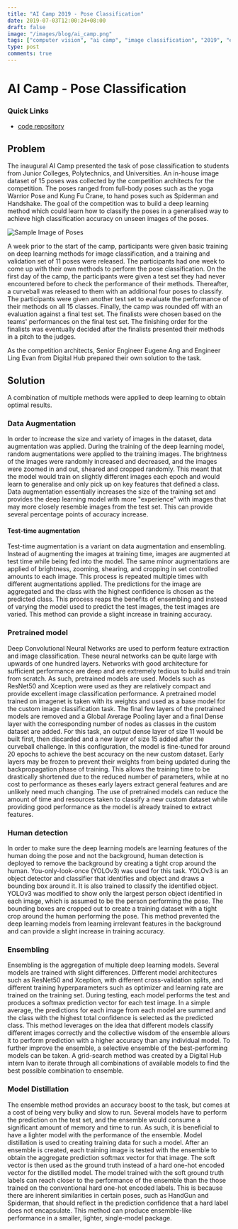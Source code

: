```yaml
---
title: "AI Camp 2019 - Pose Classification"
date: 2019-07-03T12:00:24+08:00
draft: false
image: "/images/blog/ai_camp.png"
tags: ["computer vision", "ai camp", "image classification", "2019", "eugene ang"]
type: post
comments: true
---
```


# AI Camp - Pose Classification 

### Quick Links
- [code repository](https://github.com/DinoHub/aicamp)


## Problem
The inaugural AI Camp presented the task of pose classification to students from Junior Colleges, Polytechnics, and Universities. An in-house image dataset of 15 poses was collected by the competition architects for the competition. The poses ranged from full-body poses such as the yoga Warrior Pose and Kung Fu Crane, to hand poses such as Spiderman and Handshake. The goal of the competition was to build a deep learning method which could learn how to classify the poses in a generalised way to achieve high classification accuracy on unseen images of the poses.

![Sample Image of Poses](/images/blog/sample.png 'Sample Pose Images of Korean Heart and Spiderman')

A week prior to the start of the camp, participants were given basic training on deep learning methods for image classification, and a training and validation set of 11 poses were released. The participants had one week to come up with their own methods to perform the pose classification. On the first day of the camp, the participants were given a test set they had never encountered before to check the performance of their methods. Thereafter, a curveball was released to them with an additional four poses to classify. The participants were given another test set to evaluate the performance of their methods on all 15 classes. Finally, the camp was rounded off with an evaluation against a final test set. The finalists were chosen based on the teams' performances on the final test set. The finishing order for the finalists was eventually decided after the finalists presented their methods in a pitch to the judges.

As the competition architects, Senior Engineer Eugene Ang and Engineer Ling Evan from Digital Hub prepared their own solution to the task.

## Solution 
A combination of multiple methods were applied to deep learning to obtain optimal results.

### Data Augmentation 
In order to increase the size and variety of images in the dataset, data augmentation was applied. During the training of the deep learning model, random augmentations were applied to the training images. The brightness of the images were randomly increased and decreased, and the images were zoomed in and out, sheared and cropped randomly. This meant that the model would train on slightly different images each epoch and would learn to generalise and only pick up on key features that defined a class. Data augmentation essentially increases the size of the training set and provides the deep learning model with more "experience" with images that may more closely resemble images from the test set. This can provide several percentage points of accuracy increase.

#### Test-time augmentation
Test-time augmentation is a variant on data augmentation and ensembling. Instead of augmenting the images at training time, images are augmented at test time while being fed into the model. The same minor augmentations are applied of brightness, zooming, shearing, and cropping in set controlled amounts to each image. This process is repeated multiple times with different augmentations applied. The predictions for the image are aggregated and the class with the highest confidence is chosen as the predicted class. This process reaps the benefits of ensembling and instead of varying the model used to predict the test images, the test images are varied. This method can provide a slight increase in training accuracy.

### Pretrained model
Deep Convolutional Neural Networks are used to perform feature extraction and image classification. These neural networks can be quite large with upwards of one hundred layers. Networks with good architecture for sufficient performance are deep and are extremely tedious to build and train from scratch. As such, pretrained models are used. Models such as ResNet50 and Xception were used as they are relatively compact and provide excellent image classification performance. A pretrained model trained on imagenet is taken with its weights and used as a base model for the custom image classification task. The final few layers of the pretrained models are removed and a Global Average Pooling layer and a final Dense layer with the corresponding number of nodes as classes in the custom dataset are added. For this task, an output dense layer of size 11 would be built first, then discarded and a new layer of size 15 added after the curveball challenge. In this configuration, the model is fine-tuned for around 20 epochs to achieve the best accuracy on the new custom dataset. Early layers may be frozen to prevent their weights from being updated during the backpropagation phase of training. This allows the training time to be drastically shortened due to the reduced number of parameters, while at no cost to performance as theses early layers extract general features and are unlikely need much changing. The use of pretrained models can reduce the amount of time and resources taken to classify a new custom dataset while providing good performance as the model is already trained to extract features.

### Human detection
In order to make sure the deep learning models are learning features of the human doing the pose and not the background, human detection is deployed to remove the background by creating a tight crop around the human. You-only-look-once (YOLOv3) was used for this task. YOLOv3 is an object detector and classifier that identifies and object and draws a bounding box around it. It is also trained to classify the identified object. YOLOv3 was modified to show only the largest person object identified in each image, which is assumed to be the person performing the pose. The bounding boxes are cropped out to create a training dataset with a tight crop around the human performing the pose. This method prevented the deep learning models from learning irrelevant features in the background and can provide a slight increase in training accuracy.

### Ensembling
Ensembling is the aggregation of multiple deep learning models. Several models are trained with slight differences. Different model architectures such as ResNet50 and Xception, with different cross-validation splits, and different training hyperparameters such as optimizer and learning rate are trained on the training set. During testing, each model performs the test and produces a softmax prediction vector for each test image. In a simple average, the predictions for each image from each model are summed and the class with the highest total confidence is selected as the predicted class. This method leverages on the idea that different models classify different images correctly and the collective wisdom of the ensemble allows it to perform prediction with a higher accuracy than any individual model. To further improve the ensemble, a selective ensemble of the best-performing models can be taken. A grid-search method was created by a Digital Hub intern Ivan to iterate through all combinations of available models to find the best possible combination to ensemble.

### Model Distillation 
The ensemble method provides an accuracy boost to the task, but comes at a cost of being very bulky and slow to run. Several models have to perform the prediction on the test set, and the ensemble would consume a significant amount of memory and time to run. As such, it is beneficial to have a lighter model with the performance of the ensemble. Model distillation is used to creating training data for such a model. After an ensemble is created, each training image is tested with the ensemble to obtain the aggregate prediction softmax vector for that image. The soft vector is then used as the ground truth instead of a hard one-hot encoded vector for the distilled model. The model trained with the soft ground truth labels can reach closer to the performance of the ensemble than the those trained on the conventional hard one-hot encoded labels. This is because there are inherent similarities in certain poses, such as HandGun and Spiderman, that should reflect in the prediction confidence that a hard label does not encapsulate. This method can produce ensemble-like performance in a smaller, lighter, single-model package.

